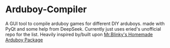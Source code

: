 # Arduboy-Compiler
A GUI tool to compile arduboy games for different DIY arduboys. made with PyQt and some help from DeepSeek. Currently just uses eried's unofficial repo for the list. Heavily inspired by/built upon [Mr.Blinky's Homemade Arduboy Package](https://github.com/MrBlinky/Arduboy-homemade-package)
